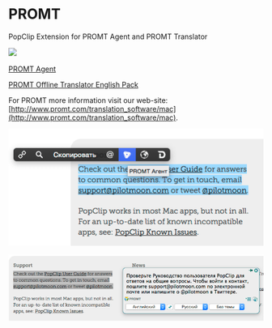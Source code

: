 # PROMT
PopClip Extension for PROMT Agent and PROMT Translator

[![](http://a3.mzstatic.com/us/r30/Purple3/v4/c1/12/e4/c112e428-94f9-ee77-b066-0805739c8ba9/icon128-2x.png)](http://www.promt.com/translation_software/mac)

[PROMT Agent](https://itunes.apple.com/us/app/promt-agent/id917131656?mt=12) 

[PROMT Offline Translator English Pack](https://itunes.apple.com/us/app/promt-offline-translator-english/id954795790?mt=12)

For PROMT more information visit our web-site: [http://www.promt.com/translation_software/mac](http://www.promt.com/translation_software/mac).

![](./img/img_01.png)

![](./img/img_02.png)
